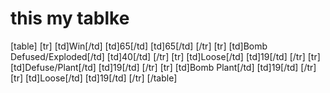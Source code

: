 # this my tablke

[table]
[tr]
[td]Win[/td]
        [td]65[/td]
[td]65[/td]
    [/tr]
    [tr]
        [td]Bomb Defused/Exploded[/td]
        [td]40[/td]
    [/tr]
    [tr]
        [td]Loose[/td]
        [td]19[/td]
    [/tr]
 [tr]
        [td]Defuse/Plant[/td]
        [td]19[/td]
    [/tr]
 [tr]
        [td]Bomb Plant[/td]
        [td]19[/td]
    [/tr]
 [tr]
        [td]Loose[/td]
        [td]19[/td]
    [/tr]
[/table]
